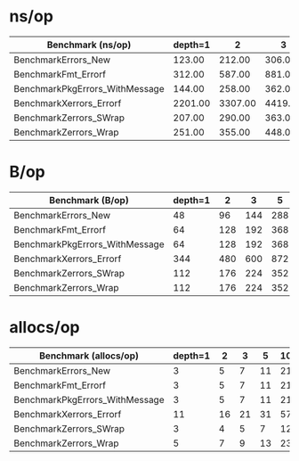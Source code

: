 # ns/op

 Benchmark (ns/op) | depth=1 | 2 | 3 | 5 | 10 | 20
--- | --- | --- | --- | --- | --- | ---
BenchmarkErrors_New | 123.00 | 212.00 | 306.00 | 509.00 | 1073.00 | 2503.00
BenchmarkFmt_Errorf | 312.00 | 587.00 | 881.00 | 1462.00 | 2997.00 | 6291.00
BenchmarkPkgErrors_WithMessage | 144.00 | 258.00 | 362.00 | 610.00 | 1291.00 | 2852.00
BenchmarkXerrors_Errorf | 2201.00 | 3307.00 | 4419.00 | 6452.00 | 11917.00 | 22809.00
BenchmarkZerrors_SWrap | 207.00 | 290.00 | 363.00 | 532.00 | 942.00 | 1746.00
BenchmarkZerrors_Wrap | 251.00 | 355.00 | 448.00 | 652.00 | 1168.00 | 2270.00

 # B/op

 Benchmark (B/op) | depth=1 | 2 | 3 | 5 | 10 | 20
--- | --- | --- | --- | --- | --- | ---
BenchmarkErrors_New | 48 | 96 | 144 | 288 | 784 | 2448
BenchmarkFmt_Errorf | 64 | 128 | 192 | 368 | 944 | 2768
BenchmarkPkgErrors_WithMessage | 64 | 128 | 192 | 368 | 944 | 2768
BenchmarkXerrors_Errorf | 344 | 480 | 600 | 872 | 1648 | 3232
BenchmarkZerrors_SWrap | 112 | 176 | 224 | 352 | 624 | 1200
BenchmarkZerrors_Wrap | 112 | 176 | 224 | 352 | 624 | 1200

 # allocs/op

 Benchmark (allocs/op) | depth=1 | 2 | 3 | 5 | 10 | 20
--- | --- | --- | --- | --- | --- | ---
BenchmarkErrors_New |  3 |  5 |  7 |  11 |  21 |  41
BenchmarkFmt_Errorf |  3 |  5 |  7 |  11 |  21 |  41
BenchmarkPkgErrors_WithMessage |  3 |  5 |  7 |  11 |  21 |  41
BenchmarkXerrors_Errorf |  11 |  16 |  21 |  31 |  57 |  108
BenchmarkZerrors_SWrap |  3 |  4 |  5 |  7 |  12 |  22
BenchmarkZerrors_Wrap |  5 |  7 |  9 |  13 |  23 |  43
